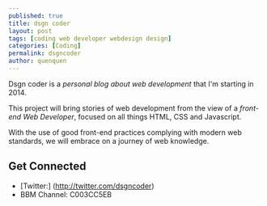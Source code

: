 ```yaml
---
published: true
title: dsgn coder
layout: post
tags: [coding web developer webdesign design]
categories: [Coding]
permalink: dsgncoder
author: quenquen
---
```

Dsgn coder is a *personal blog about web development* that I'm starting in 2014.

This project will bring stories of web development from the view of a *front-end Web Developer*, focused on all things HTML, CSS and Javascript.

With the use of good front-end practices complying with modern web standards, we will embrace on a journey of web knowledge.

## Get Connected

*   [Twitter:] (http://twitter.com/dsgncoder)
*   BBM Channel: C003CC5EB

